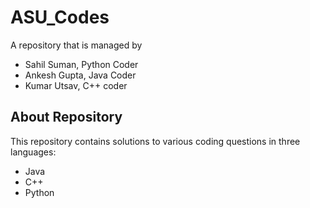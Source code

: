 # ASU_Codes

A repository that is managed by
- Sahil Suman, Python Coder
- Ankesh Gupta, Java Coder
- Kumar Utsav, C++ coder

## About Repository

This repository contains solutions to various coding questions in three languages:
- Java
- C++
- Python

